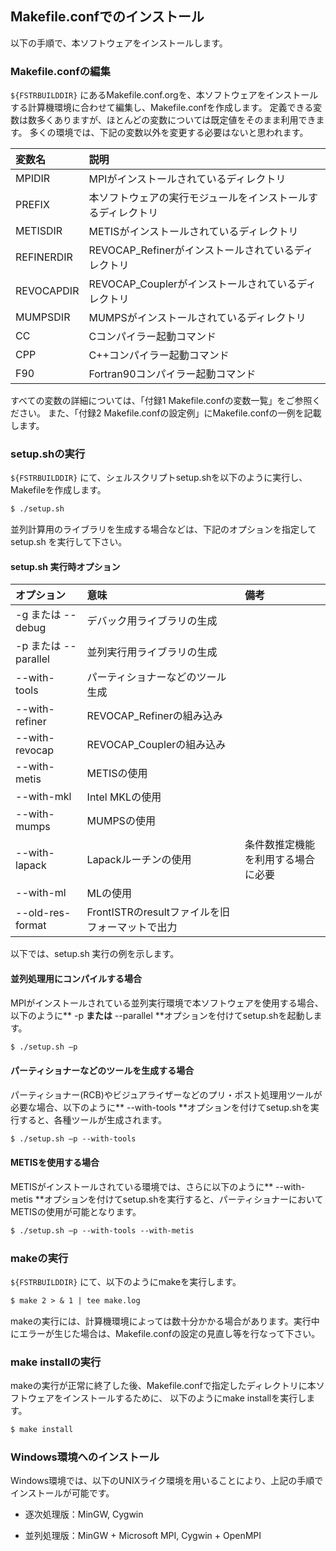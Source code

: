 ## Makefile.confでのインストール

以下の手順で、本ソフトウェアをインストールします。

### Makefile.confの編集

`${FSTRBUILDDIR}` にあるMakefile.conf.orgを、本ソフトウェアをインストールする計算機環境に合わせて編集し、Makefile.confを作成します。
定義できる変数は数多くありますが、ほとんどの変数については既定値をそのまま利用できます。
多くの環境では、下記の変数以外を変更する必要はないと思われます。

| 変数名      | 説明                                                         |
|:------------|:-------------------------------------------------------------|
| MPIDIR      | MPIがインストールされているディレクトリ                      |
| PREFIX      | 本ソフトウェアの実行モジュールをインストールするディレクトリ |
| METISDIR    | METISがインストールされているディレクトリ                    |
| REFINERDIR  | REVOCAP_Refinerがインストールされているディレクトリ          |
| REVOCAPDIR  | REVOCAP_Couplerがインストールされているディレクトリ          |
| MUMPSDIR    | MUMPSがインストールされているディレクトリ                    |
| CC          | Cコンパイラー起動コマンド                                    |
| CPP         | C++コンパイラー起動コマンド                                  |
| F90         | Fortran90コンパイラー起動コマンド                            |

すべての変数の詳細については、「付録1 Makefile.confの変数一覧」をご参照ください。
また、「付録2 Makefile.confの設定例」にMakefile.confの一例を記載します。

### setup.shの実行

`${FSTRBUILDDIR}` にて、シェルスクリプトsetup.shを以下のように実行し、
Makefileを作成します。

```txt
$ ./setup.sh
```

並列計算用のライブラリを生成する場合などは、下記のオプションを指定してsetup.sh
を実行して下さい。

#### setup.sh 実行時オプション

| オプション           | 意味                                            | 備考                               |
|:---------------------|:------------------------------------------------|:-----------------------------------|
| -g または --debug    | デバック用ライブラリの生成                      |                                    |
| -p または --parallel | 並列実行用ライブラリの生成                      |                                    |
| --with-tools         | パーティショナーなどのツール生成                |                                    |
| --with-refiner       | REVOCAP_Refinerの組み込み                       |                                    |
| --with-revocap       | REVOCAP_Couplerの組み込み                       |                                    |
| --with-metis         | METISの使用                                     |                                    |
| --with-mkl           | Intel MKLの使用                                 |                                    |
| --with-mumps         | MUMPSの使用                                     |                                    |
| --with-lapack        | Lapackルーチンの使用                            | 条件数推定機能を利用する場合に必要 |
| --with-ml            | MLの使用                                        |                                    |
| --old-res-format     | FrontISTRのresultファイルを旧フォーマットで出力 |                                    |

以下では、setup.sh 実行の例を示します。

#### 並列処理用にコンパイルする場合

MPIがインストールされている並列実行環境で本ソフトウェアを使用する場合、以下のように** -p **または** --parallel **オプションを付けてsetup.shを起動します。

```txt
$ ./setup.sh –p
```

#### パーティショナーなどのツールを生成する場合

パーティショナー(RCB)やビジュアライザーなどのプリ・ポスト処理用ツールが必要な場合、以下のように** --with-tools **オプションを付けてsetup.shを実行すると、各種ツールが生成されます。

```txt
$ ./setup.sh –p --with-tools
```

#### METISを使用する場合

METISがインストールされている環境では、さらに以下のように** --with-metis **オプションを付けてsetup.shを実行すると、パーティショナーにおいてMETISの使用が可能となります。

```txt
$ ./setup.sh –p --with-tools --with-metis
```

### makeの実行

`${FSTRBUILDDIR}` にて、以下のようにmakeを実行します。

```txt
$ make 2 > & 1 | tee make.log
```

makeの実行には、計算機環境によっては数十分かかる場合があります。実行中にエラーが生じた場合は、Makefile.confの設定の見直し等を行なって下さい。

### make installの実行

makeの実行が正常に終了した後、Makefile.confで指定したディレクトリに本ソフトウェアをインストールするために、
以下のようにmake installを実行します。

```txt
$ make install
```

### Windows環境へのインストール

Windows環境では、以下のUNIXライク環境を用いることにより、上記の手順でインストールが可能です。

- 逐次処理版：MinGW, Cygwin

- 並列処理版：MinGW + Microsoft MPI, Cygwin + OpenMPI



